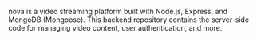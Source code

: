 nova is a video streaming platform built with Node.js, Express, and MongoDB (Mongoose). This backend repository contains the server-side code for managing video content, user authentication, and more.
